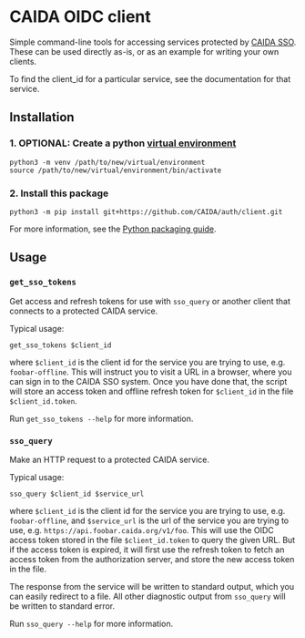 # CAIDA OIDC client

Simple command-line tools for accessing services protected by
[CAIDA SSO](https://www.caida.org/about/sso).
These can be used directly as-is, or as an example for writing your own clients.

To find the client\_id for a particular service, see the documentation for that service.

## Installation

### 1. OPTIONAL: Create a python [virtual environment](https://docs.python.org/3/library/venv.html)
```
python3 -m venv /path/to/new/virtual/environment
source /path/to/new/virtual/environment/bin/activate
```

### 2. Install this package
```
python3 -m pip install git+https://github.com/CAIDA/auth/client.git
```

For more information, see the
[Python packaging guide](https://packaging.python.org/en/latest/tutorials/installing-packages/).

## Usage

### `get_sso_tokens`
Get access and refresh tokens for use with `sso_query` or another client
that connects to a protected CAIDA service.

Typical usage:
```
get_sso_tokens $client_id
```

where `$client_id` is the client id for the service you are trying to use, e.g. `foobar-offline`.
This will instruct you to visit a URL in a browser, where you can sign in to
the CAIDA SSO system.  Once you have done that, the script will store an
access token and offline refresh token for `$client_id` in the file
`$client_id.token`.

Run `get_sso_tokens --help` for more information.

### `sso_query`
Make an HTTP request to a protected CAIDA service.

Typical usage:
```
sso_query $client_id $service_url
```
where `$client_id` is the client id for the service you are trying to use, e.g. `foobar-offline`,
and `$service_url` is the url of the service you are trying to use, e.g. `https://api.foobar.caida.org/v1/foo`.
This will use the OIDC access token stored in the file `$client_id.token` to
query the given URL.
But if the access token is expired, it will first use the refresh token
to fetch an access token from the authorization server, and store the new
access token in the file.

The response from the service will be written to standard output, which you
can easily redirect to a file.
All other diagnostic output from `sso_query` will be written to standard
error.

Run `sso_query --help` for more information.
